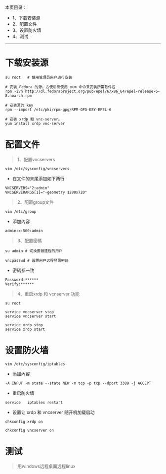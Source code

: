 本页目录：
- 1、下载安装源
- 2、配置文件
- 3、设置防火墙
- 4、测试

***

# 下载安装源
```shell
su root   # 使用管理员用户进行安装

# 安装 Fedora 的源，方便后面使用 yum 命令来安装所需软件包
rpm -ivh http://dl.fedoraproject.org/pub/epel/6/x86_64/epel-release-6-8.noarch.rpm

# 安装源的 key
rpm --import /etc/pki/rpm-gpg/RPM-GPG-KEY-EPEL-6

# 安装 xrdp 和 vnc-server。
yum install xrdp vnc-server

```

# 配置文件
>1、配置vncservers 
```shell
vim /etc/sysconfig/vncservers
```

- 在文件的末尾添加如下两行

```shell
VNCSERVERS="2:admin"
VNCSERVERARGS[1]="-geometry 1280x720"
```

>2、配置group文件
```shell
vim /etc/group
```

- 添加內容
```shell
admin:x:500:admin
```

> 3、配置密碼

```shell
su admin # 切換要被遠程的用戶

vncpasswd # 设置用户远程登录密码

```

- 密碼都一致

```shell
Password:******
Verify:******
```

> 4、重启xrdp 和 vcnserver 功能

```shell
su root

service vncserver stop
service vncserver start

service xrdp stop
service xrdp start
```

# 设置防火墙

```shell
vim /etc/sysconfig/iptables
```

- 添加內容

```shell
-A INPUT -m state --state NEW -m tcp -p tcp --dport 3389 -j ACCEPT
```

- 重启防火墙

```shell
service   iptables restart
```

- 设置让 xrdp 和 vncserver 随开机加载启动

```shell
chkconfig xrdp on

chkconfig vncserver on

```

# 测试

> 用windows远程桌面远程linux